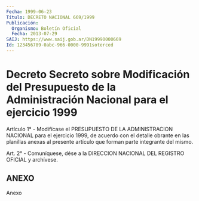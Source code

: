 ```yaml
---
Fecha: 1999-06-23
Título: DECRETO NACIONAL 669/1999
Publicación:
  Organismo: Boletín Oficial
  Fecha: 2013-07-29
SAIJ: https://www.saij.gob.ar/DN19990000669
Id: 123456789-0abc-966-0000-9991soterced
---
```

# Decreto Secreto sobre Modificación del Presupuesto de la Administración Nacional para el ejercicio 1999

<a id="1"></a>
Artículo 1° - Modifícase el PRESUPUESTO DE LA ADMINISTRACION NACIONAL para el ejercicio 1999, de acuerdo con el detalle obrante en las planillas anexas al presente    artículo que forman parte integrante del mismo.

<a id="2"></a>
Art. 2° - Comuníquese, dése a la DIRECCION NACIONAL DEL REGISTRO OFICIAL y archívese.

## ANEXO

Anexo